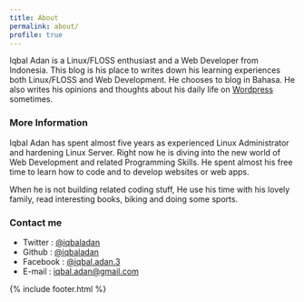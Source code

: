 ```yaml
---
title: About
permalink: about/
profile: true
---
```


Iqbal Adan is a Linux/FLOSS enthusiast and a Web Developer from Indonesia. This blog is his place to writes down his learning experiences both Linux/FLOSS and Web Development. He chooses to blog in Bahasa. He also writes his opinions and thoughts about his daily life on [Wordpress](https://iqbaladan.wordpress.com) sometimes.

### More Information

Iqbal Adan has spent almost five years as experienced Linux Administrator and hardening Linux Server. Right now he is diving into the new world of Web Development and related Programming Skills. He spent almost his free time to learn how to code  and to develop websites or web apps.

When he is not building related coding stuff, He use his time with his lovely family, read interesting books, biking and doing some sports.

### Contact me

* Twitter       : [@iqbaladan](https://twitter.com/iqbaladan)
* Github        : [@iqbaladan](https://github.com/iqbaladan)
* Facebook      : [@iqbal.adan.3](https://www.facebook.com/iqbal.adan.3)
* E-mail        : [iqbal.adan@gmail.com](mailto:iqbal.adan@gmail.com)

{% include footer.html %}
